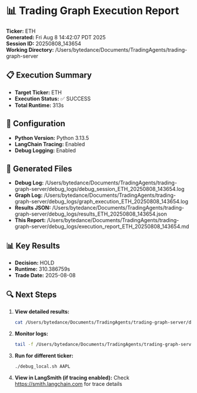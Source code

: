 # 📊 Trading Graph Execution Report

**Ticker:** ETH  
**Generated:** Fri Aug  8 14:42:07 PDT 2025  
**Session ID:** 20250808_143654  
**Working Directory:** /Users/bytedance/Documents/TradingAgents/trading-graph-server

## 📋 Execution Summary

- **Target Ticker:** ETH
- **Execution Status:** ✅ SUCCESS
- **Total Runtime:** 313s

## 🔧 Configuration

- **Python Version:** Python 3.13.5
- **LangChain Tracing:** Enabled
- **Debug Logging:** Enabled

## 📂 Generated Files

- **Debug Log:** /Users/bytedance/Documents/TradingAgents/trading-graph-server/debug_logs/debug_session_ETH_20250808_143654.log
- **Graph Log:** /Users/bytedance/Documents/TradingAgents/trading-graph-server/debug_logs/graph_execution_ETH_20250808_143654.log  
- **Results JSON:** /Users/bytedance/Documents/TradingAgents/trading-graph-server/debug_logs/results_ETH_20250808_143654.json
- **This Report:** /Users/bytedance/Documents/TradingAgents/trading-graph-server/debug_logs/execution_report_ETH_20250808_143654.md

## 📊 Key Results

- **Decision:** HOLD
- **Runtime:** 310.386759s
- **Trade Date:** 2025-08-08

## 🔍 Next Steps

1. **View detailed results:**
   ```bash
   cat /Users/bytedance/Documents/TradingAgents/trading-graph-server/debug_logs/results_ETH_20250808_143654.json | jq .
   ```

2. **Monitor logs:**
   ```bash
   tail -f /Users/bytedance/Documents/TradingAgents/trading-graph-server/debug_logs/graph_execution_ETH_20250808_143654.log
   ```

3. **Run for different ticker:**
   ```bash
   ./debug_local.sh AAPL
   ```

4. **View in LangSmith (if tracing enabled):**
   Check https://smith.langchain.com for trace details

